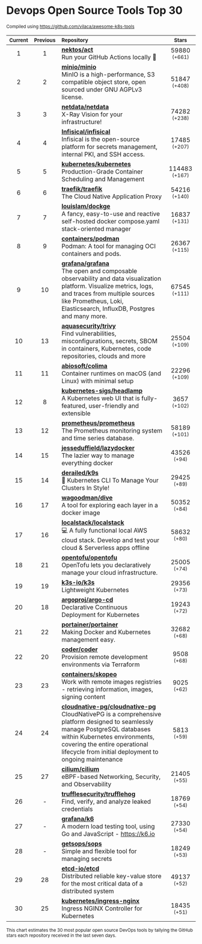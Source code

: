 # Devops Open Source Tools Top 30
<sup>Compiled using https://github.com/vilaca/awesome-k8s-tools</sup>
<div align="center">

|<sub>Current</sub>|<sub>Previous</sub>|<sub>Repository</sub>|<sub>Stars</sub>|
|:---:|:---:|:---|:---:|
|1|1|[**nektos/act**](https://github.com/nektos/act)<br/>Run your GitHub Actions locally 🚀|59880 <sup>(+661)</sup>|
|2|2|[**minio/minio**](https://github.com/minio/minio)<br/>MinIO is a high-performance, S3 compatible object store, open sourced under GNU AGPLv3 license.|51847 <sup>(+408)</sup>|
|3|3|[**netdata/netdata**](https://github.com/netdata/netdata)<br/>X-Ray Vision for your infrastructure!|74282 <sup>(+238)</sup>|
|4|4|[**Infisical/infisical**](https://github.com/Infisical/infisical)<br/>Infisical is the open-source platform for secrets management, internal PKI, and SSH access.|17485 <sup>(+207)</sup>|
|5|5|[**kubernetes/kubernetes**](https://github.com/kubernetes/kubernetes)<br/>Production-Grade Container Scheduling and Management|114483 <sup>(+167)</sup>|
|6|6|[**traefik/traefik**](https://github.com/traefik/traefik)<br/>The Cloud Native Application Proxy|54216 <sup>(+140)</sup>|
|7|7|[**louislam/dockge**](https://github.com/louislam/dockge)<br/>A fancy, easy-to-use and reactive self-hosted docker compose.yaml stack-oriented manager|16837 <sup>(+131)</sup>|
|8|9|[**containers/podman**](https://github.com/containers/podman)<br/>Podman: A tool for managing OCI containers and pods.|26367 <sup>(+115)</sup>|
|9|10|[**grafana/grafana**](https://github.com/grafana/grafana)<br/>The open and composable observability and data visualization platform. Visualize metrics, logs, and traces from multiple sources like Prometheus, Loki, Elasticsearch, InfluxDB, Postgres and many more. |67545 <sup>(+111)</sup>|
|10|13|[**aquasecurity/trivy**](https://github.com/aquasecurity/trivy)<br/>Find vulnerabilities, misconfigurations, secrets, SBOM in containers, Kubernetes, code repositories, clouds and more|25504 <sup>(+109)</sup>|
|11|11|[**abiosoft/colima**](https://github.com/abiosoft/colima)<br/>Container runtimes on macOS (and Linux) with minimal setup|22296 <sup>(+109)</sup>|
|12|8|[**kubernetes-sigs/headlamp**](https://github.com/kubernetes-sigs/headlamp)<br/>A Kubernetes web UI that is fully-featured, user-friendly and extensible|3657 <sup>(+102)</sup>|
|13|12|[**prometheus/prometheus**](https://github.com/prometheus/prometheus)<br/>The Prometheus monitoring system and time series database.|58189 <sup>(+101)</sup>|
|14|15|[**jesseduffield/lazydocker**](https://github.com/jesseduffield/lazydocker)<br/>The lazier way to manage everything docker|43526 <sup>(+94)</sup>|
|15|14|[**derailed/k9s**](https://github.com/derailed/k9s)<br/>🐶 Kubernetes CLI To Manage Your Clusters In Style!|29425 <sup>(+89)</sup>|
|16|17|[**wagoodman/dive**](https://github.com/wagoodman/dive)<br/>A tool for exploring each layer in a docker image|50352 <sup>(+84)</sup>|
|17|16|[**localstack/localstack**](https://github.com/localstack/localstack)<br/>💻 A fully functional local AWS cloud stack. Develop and test your cloud & Serverless apps offline|58632 <sup>(+80)</sup>|
|18|21|[**opentofu/opentofu**](https://github.com/opentofu/opentofu)<br/>OpenTofu lets you declaratively manage your cloud infrastructure.|25005 <sup>(+74)</sup>|
|19|19|[**k3s-io/k3s**](https://github.com/k3s-io/k3s)<br/>Lightweight Kubernetes|29356 <sup>(+73)</sup>|
|20|18|[**argoproj/argo-cd**](https://github.com/argoproj/argo-cd)<br/>Declarative Continuous Deployment for Kubernetes|19243 <sup>(+72)</sup>|
|21|22|[**portainer/portainer**](https://github.com/portainer/portainer)<br/>Making Docker and Kubernetes management easy.|32682 <sup>(+68)</sup>|
|22|20|[**coder/coder**](https://github.com/coder/coder)<br/>Provision remote development environments via Terraform|9508 <sup>(+68)</sup>|
|23|23|[**containers/skopeo**](https://github.com/containers/skopeo)<br/>Work with remote images registries - retrieving information, images, signing content|9025 <sup>(+62)</sup>|
|24|24|[**cloudnative-pg/cloudnative-pg**](https://github.com/cloudnative-pg/cloudnative-pg)<br/>CloudNativePG is a comprehensive platform designed to seamlessly manage PostgreSQL databases within Kubernetes environments, covering the entire operational lifecycle from initial deployment to ongoing maintenance|5813 <sup>(+59)</sup>|
|25|27|[**cilium/cilium**](https://github.com/cilium/cilium)<br/>eBPF-based Networking, Security, and Observability|21405 <sup>(+55)</sup>|
|26|-|[**trufflesecurity/trufflehog**](https://github.com/trufflesecurity/trufflehog)<br/>Find, verify, and analyze leaked credentials|18769 <sup>(+54)</sup>|
|27|-|[**grafana/k6**](https://github.com/grafana/k6)<br/>A modern load testing tool, using Go and JavaScript - https://k6.io|27330 <sup>(+54)</sup>|
|28|-|[**getsops/sops**](https://github.com/getsops/sops)<br/>Simple and flexible tool for managing secrets|18249 <sup>(+53)</sup>|
|29|28|[**etcd-io/etcd**](https://github.com/etcd-io/etcd)<br/>Distributed reliable key-value store for the most critical data of a distributed system|49137 <sup>(+52)</sup>|
|30|25|[**kubernetes/ingress-nginx**](https://github.com/kubernetes/ingress-nginx)<br/>Ingress NGINX Controller for Kubernetes|18435 <sup>(+51)</sup>|


</div>

<sub>This chart estimates the 30 most popular open source DevOps tools by tallying the GitHub stars each repository received in the last seven days.</sub>
